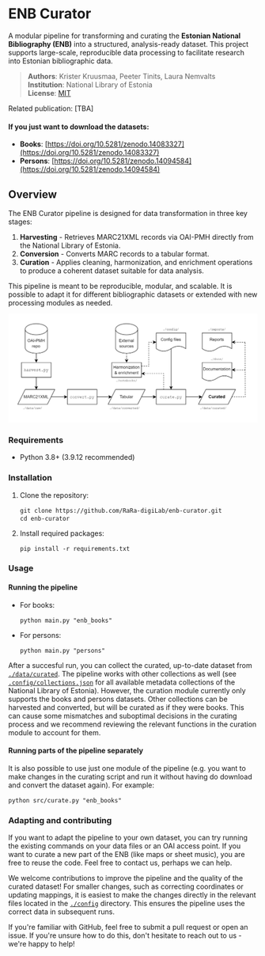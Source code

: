 # ENB Curator

A modular pipeline for transforming and curating the **Estonian National Bibliography (ENB)** into a structured, analysis-ready dataset. This project supports large-scale, reproducible data processing to facilitate research into Estonian bibliographic data.

> **Authors**: Krister Kruusmaa, Peeter Tinits, Laura Nemvalts  
> **Institution**: National Library of Estonia  
> **License**: [MIT](https://mit-license.org/)

Related publication: [TBA]

#### If you just want to download the datasets:
- **Books**: [https://doi.org/10.5281/zenodo.14083327](https://doi.org/10.5281/zenodo.14083327)
- **Persons**: [https://doi.org/10.5281/zenodo.14094584](https://doi.org/10.5281/zenodo.14094584)

## Overview

The ENB Curator pipeline is designed for data transformation in three key stages:
1. **Harvesting** - Retrieves MARC21XML records via OAI-PMH directly from the National Library of Estonia.
2. **Conversion** - Converts MARC records to a tabular format.
3. **Curation** - Applies cleaning, harmonization, and enrichment operations to produce a coherent dataset suitable for data analysis.

This pipeline is meant to be reproducible, modular, and scalable. It is possible to adapt it for different bibliographic datasets or extended with new processing modules as needed.

![Flowchart diagram of the pipeline](reports/plots/figure1_pipeline_flowchart.png)

### Requirements
- Python 3.8+ (3.9.12 recommended)

### Installation
1. Clone the repository:
   ```
   git clone https://github.com/RaRa-digiLab/enb-curator.git
   cd enb-curator
   ```

2. Install required packages:
   ```
   pip install -r requirements.txt
   ```

### Usage

#### Running the pipeline
- For books:
   ```
   python main.py "enb_books"
   ```
- For persons:
   ```
   python main.py "persons"
   ```

After a succesful run, you can collect the curated, up-to-date dataset from [`./data/curated`](data/curated).
The pipeline works with other collections as well (see [`.config/collections.json`](config/collections.json) for all available metadata collections of the National Library of Estonia). However, the curation module currently only supports the books and persons datasets. Other collections can be harvested and converted, but will be curated as if they were books. This can cause some mismatches and suboptimal decisions in the curating process and we recommend reviewing the relevant functions in the curation module to account for them.

#### Running parts of the pipeline separately
It is also possible to use just one module of the pipeline (e.g. you want to make changes in the curating script and run it without having do download and convert the dataset again). For example:
```
python src/curate.py "enb_books"
```

### Adapting and contributing

If you want to adapt the pipeline to your own dataset, you can try running the existing commands on your data files or an OAI access point. If you want to curate a new part of the ENB (like maps or sheet music), you are free to reuse the code. Feel free to contact us, perhaps we can help.

We welcome contributions to improve the pipeline and the quality of the curated dataset! For smaller changes, such as correcting coordinates or updating mappings, it is easiest to make the changes directly in the relevant files located in the [`./config`](config) directory. This ensures the pipeline uses the correct data in subsequent runs.

If you're familiar with GitHub, feel free to submit a pull request or open an issue. If you're unsure how to do this, don't hesitate to reach out to us - we're happy to help!
